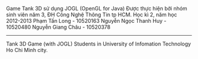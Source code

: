 Game Tank 3D sử dụng JOGL (OpenGL for Java)
Được thực hiện bởi nhóm sinh viên năm 3, ĐH Công Nghệ Thông Tin tp HCM.
Học kì 2, năm học 2012-2013
Phạm Tấn Long - 10520163
Nguyễn Ngọc Thanh Huy - 10520480
Nguyễn Giang Châu - 10520378

---

Tank 3D Game (with JOGL)
Students in University of Infomation Technology Ho Chi Minh city.